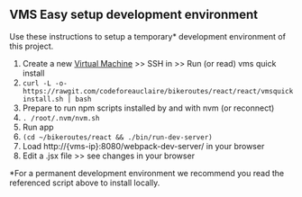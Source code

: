 ## VMS Easy setup development environment

Use these instructions to setup a temporary* development environment of this project.

 1. Create a new [Virtual Machine](http://vms.codeforeauclaire.org/) >> SSH in >> Run (or read) vms quick install
  1. `curl -L -o- https://rawgit.com/codeforeauclaire/bikeroutes/react/react/vmsquickinstall.sh | bash`
 1. Prepare to run npm scripts installed by and with nvm (or reconnect)
  1. `. /root/.nvm/nvm.sh`
 1. Run app
  1. `(cd ~/bikeroutes/react && ./bin/run-dev-server)`
  1. Load http://{vms-ip}:8080/webpack-dev-server/ in your browser
  1. Edit a .jsx file >> see changes in your browser

*For a permanent development environment we recommend you read the referenced script above to install locally.
